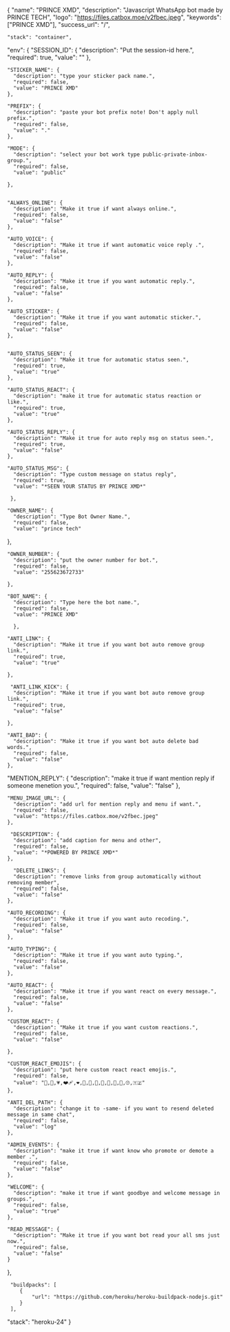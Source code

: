 {
  "name": "PRINCE XMD",
  "description": "Javascript WhatsApp bot made by PRINCE TECH",
  "logo": "https://files.catbox.moe/v2fbec.jpeg",
  "keywords": ["PRINCE XMD"],
  "success_url": "/",

    "stack": "container",
  "env": {
    "SESSION_ID": {
      "description": "Put the session-id here.",
      "required": true,
      "value": ""
    },  

    "STICKER_NAME": {
      "description": "type your sticker pack name.",
      "required": false,
      "value": "PRINCE XMD"
    }, 

    "PREFIX": {
      "description": "paste your bot prefix note! Don't apply null prefix.",
      "required": false,
      "value": "."
    },

    "MODE": {
      "description": "select your bot work type public-private-inbox-group.",
      "required": false,
      "value": "public"

    },


    "ALWAYS_ONLINE": {
      "description": "Make it true if want always online.",
      "required": false,
      "value": "false"  
    },    

    "AUTO_VOICE": {
      "description": "Make it true if want automatic voice reply .",
      "required": false,
      "value": "false"
    }, 

    "AUTO_REPLY": {
      "description": "Make it true if you want automatic reply.",
      "required": false,
      "value": "false"
    }, 

    "AUTO_STICKER": {
      "description": "Make it true if you want automatic sticker.",
      "required": false,
      "value": "false"
    }, 


    "AUTO_STATUS_SEEN": {
      "description": "Make it true for automatic status seen.",
      "required": true,
      "value": "true"
    }, 

    "AUTO_STATUS_REACT": {
      "description": "make it true for automatic status reaction or like.",
      "required": true,
      "value": "true"
    }, 

    "AUTO_STATUS_REPLY": {
      "description": "Make it true for auto reply msg on status seen.",
      "required": true,
      "value": "false"
    }, 

    "AUTO_STATUS_MSG": {
      "description": "Type custom message on status reply",
      "required": true,
      "value": "*SEEN YOUR STATUS BY PRINCE XMD*"

     }, 

    "OWNER_NAME": {
      "description": "Type Bot Owner Name.",
      "required": false,
      "value": "prince tech"
}, 

    "OWNER_NUMBER": {
      "description": "put the owner number for bot.",
      "required": false,
      "value": "255623672733"

    }, 

    "BOT_NAME": {
      "description": "Type here the bot name.",
      "required": false,
      "value": "PRINCE XMD"

      }, 

    "ANTI_LINK": {
      "description": "Make it true if you want bot auto remove group link.",
      "required": true,
      "value": "true"

    },

     "ANTI_LINK_KICK": {
      "description": "Make it true if you want bot auto remove group link.",
      "required": true,
      "value": "false"

    },

    "ANTI_BAD": {
      "description": "Make it true if you want bot auto delete bad words.",
      "required": false,
      "value": "false"
    },

   "MENTION_REPLY": {
      "description": "make it true if want mention reply if someone menetion you.",
      "required": false,
      "value": "false"
    },

    "MENU_IMAGE_URL": {
      "description": "add url for mention reply and menu if want.",
      "required": false,
      "value": "https://files.catbox.moe/v2fbec.jpeg"
    },

     "DESCRIPTION": {
      "description": "add caption for menu and other",
      "required": false,
      "value": "*POWERED BY PRINCE XMD*"
    },

      "DELETE_LINKS": {
      "description": "remove links from group automatically without removing member",
      "required": false,
      "value": "false"
    },

    "AUTO_RECORDING": {
      "description": "Make it true if you want auto recoding.",
      "required": false,
      "value": "false"
    },

    "AUTO_TYPING": {
      "description": "Make it true if you want auto typing.",
      "required": false,
      "value": "false"
    },

    "AUTO_REACT": {
      "description": "Make it true if you want react on every message.",
      "required": false,
      "value": "false"
    },

    "CUSTOM_REACT": {
      "description": "Make it true if you want custom reactions.",
      "required": false,
      "value": "false"

    }, 

    "CUSTOM_REACT_EMOJIS": {
      "description": "put here custom react react emojis.",
      "required": false,
      "value": "💝,💖,💗,❤️‍🩹,❤️,🧡,💛,💚,💙,💜,🤎,🖤,🙄,🇹🇿"
    }, 

    "ANTI_DEL_PATH": {
      "description": "change it to -same- if you want to resend deleted message in same chat",
      "required": false,
      "value": "log"
    }, 

    "ADMIN_EVENTS": {
      "description": "make it true if want know who promote or demote a member .",
      "required": false,
      "value": "false"
    },

    "WELCOME": {
      "description": "make it true if want goodbye and welcome message in groups.",
      "required": false,
      "value": "true"
    },

    "READ_MESSAGE": {
      "description": "Make it true if you want bot read your all sms just now.",
      "required": false,
      "value": "false"
    }

},

     "buildpacks": [
        {
            "url": "https://github.com/heroku/heroku-buildpack-nodejs.git"
        }
     ],
  "stack": "heroku-24"
}

